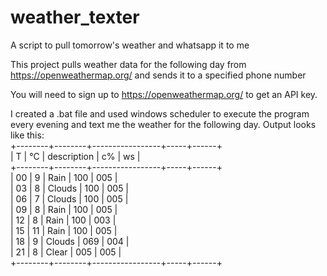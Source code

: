 # weather_texter
A script to pull tomorrow's weather and whatsapp it to me

This project pulls weather data for the following day from https://openweathermap.org/ and sends it to a specified phone number

You will need to sign up to https://openweathermap.org/ to get an API key.

I created a .bat file and used windows scheduler to execute the program every evening and text me the weather for the following day.
Output looks like this:<br>
+--------+--------+-----------------+-----+------+<br>
|   T    |   °C   |   description   |  c% |  ws  |<br>
+--------+--------+-----------------+-----+------+<br>
|   00   |   9    |       Rain      | 100 | 005  |<br>
|   03   |   8    |      Clouds     | 100 | 005  |<br>
|   06   |   7    |      Clouds     | 100 | 005  |<br>
|   09   |   8    |       Rain      | 100 | 005  |<br>
|   12   |   8    |       Rain      | 100 | 003  |<br>
|   15   |   11   |       Rain      | 100 | 005  |<br>
|   18   |   9    |      Clouds     | 069 | 004  |<br>
|   21   |   8    |      Clear      | 005 | 005  |<br>
+--------+--------+-----------------+-----+------+<br>
